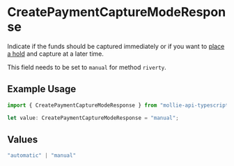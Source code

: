 # CreatePaymentCaptureModeResponse

Indicate if the funds should be captured immediately or if you want to [place a hold](https://docs.mollie.com/docs/place-a-hold-for-a-payment#/) 
and capture at a later time.

This field needs to be set to `manual` for method `riverty`.

## Example Usage

```typescript
import { CreatePaymentCaptureModeResponse } from "mollie-api-typescript/models/operations";

let value: CreatePaymentCaptureModeResponse = "manual";
```

## Values

```typescript
"automatic" | "manual"
```